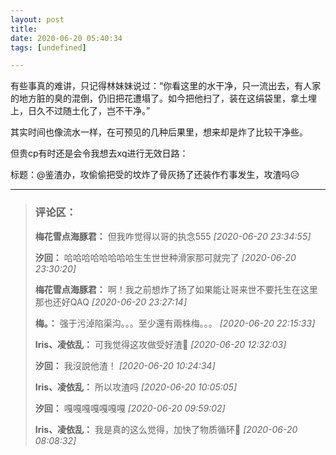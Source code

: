 ```yaml
---
layout: post
title: 
date: 2020-06-20 05:40:34
tags: [undefined]

---
```

有些事真的难讲，只记得林妹妹说过：“你看这里的水干净，只一流出去，有人家的地方脏的臭的混倒，仍旧把花遭塌了。如今把他扫了，装在这绢袋里，拿土埋上，日久不过随土化了，岂不干净。”

其实时间也像流水一样，在可预见的几种后果里，想来却是炸了比较干净些。

但贵cp有时还是会令我想去xq进行无效日路：

标题：@鉴渣办，攻偷偷把受的坟炸了骨灰扬了还装作冇事发生，攻渣吗😥

---
> ### 评论区：
>**梅花雪点海豚君：** 但我咋觉得以哥的执念555  *[2020-06-20 23:34:55]*
>
>**汐回：** 哈哈哈哈哈哈哈哈生生世世种滑家那可就完了  *[2020-06-20 23:30:20]*
>
>**梅花雪点海豚君：** 啊！我之前想炸了扬了如果能让哥来世不要托生在这里那也还好QAQ  *[2020-06-20 23:27:14]*
>
>**梅。：** 强于污淖陷渠沟。。。至少還有兩株梅。。。  *[2020-06-20 22:15:33]*
>
>**Iris、凌依乱：** 可我觉得这攻做受好渣🌚  *[2020-06-20 12:32:03]*
>
>**汐回：** 我沒說他渣！  *[2020-06-20 10:24:34]*
>
>**Iris、凌依乱：** 所以攻渣吗  *[2020-06-20 10:05:05]*
>
>**汐回：** 嘎嘎嘎嘎嘎嘎嘎  *[2020-06-20 09:59:02]*
>
>**Iris、凌依乱：** 我是真的这么觉得，加快了物质循环🙈  *[2020-06-20 08:08:32]*
>
>
